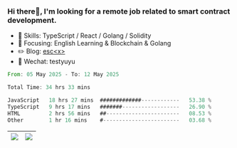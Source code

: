 ### Hi there👋, I'm looking for a remote job related to smart contract development.


- 🔨 Skills: TypeScript / React / Golang / Solidity
- 🎯 Focusing: English Learning & Blockchain & Golang
- ✏️ Blog: [esc\<x\>](https://escx.github.io)
- 💬 Wechat: testyuyu


<!--START_SECTION:waka-->

```rust
From: 05 May 2025 - To: 12 May 2025

Total Time: 34 hrs 33 mins

JavaScript   18 hrs 27 mins  #############------------   53.38 %
TypeScript   9 hrs 17 mins   #######------------------   26.90 %
HTML         2 hrs 56 mins   ##-----------------------   08.53 %
Other        1 hr 16 mins    #------------------------   03.68 %
```

<!--END_SECTION:waka-->


| <img align="center" src="https://github-readme-stats.vercel.app/api/?username=escX&show_icons=true&theme=buefy&hide_border=true&card_width=500" /> | <img align="center" src="https://github-readme-stats.vercel.app/api/top-langs/?username=escX&layout=compact&theme=buefy&hide_border=true&card_width=500" /> |
| ------------- | ------------- |
